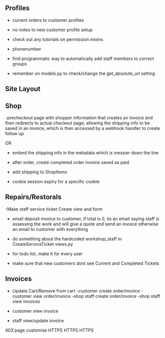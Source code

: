 ## Profiles

- current orders to customer profiles
- no notes to new customer profile setup

- check out any tutorials on permission mixins
- phonenumber
- find programmatic way to automatically add staff members to correct groups
- remember on models.py to check/change the get_absolute_url setting

## Site Layout

## Shop

-precheckout page with shopper information that creates an invoice and then
redirects to actual checkout page, allowing the shipping info to be saved in an
invoice, which is then accessed by a webhook handler to create follow up

OR

- embed the shipping info in the metadata which is messier down the line


- after order, create completed order invoice saved as paid

- add shipping to ShopItems

- cookie session expiry for a specific cookie

## Repairs/Restorals

-Make staff service ticket Create view and form

- email deposit invoice to customer, if total is 0, its an email
  saying staff is assessing the work and will give a quote and send an invoice
  otherwise an email to customer with everything

- do something about the hardcoded workshop_staff in
  CreateServiceTicket views.py

- for todo list, make it for every user
- make sure that new customers dont see Current and Completed Tickets

## Invoices

- Update Cart/Remove from cart
  -customer create order/invoice
  -customer view order/invoice
  -shop staff create order/invoice
  -shop staff view invoices

- customer view invoice
- staff view/update invoice

403 page customise
HTTPS HTTPS HTTPS




